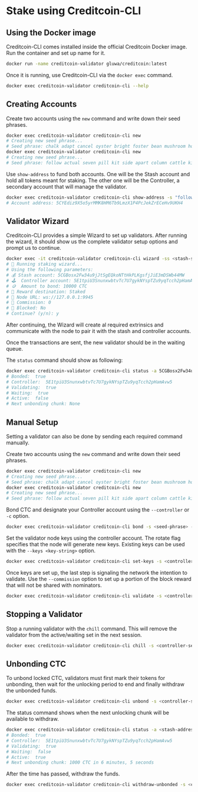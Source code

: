 # Stake using Creditcoin-CLI

## Using the Docker image <a href="#using-a-docker-container" id="using-a-docker-container"></a>

Creditcoin-CLI comes installed inside the official Creditcoin Docker image. Run the container and set up name for it.

```bash
docker run -name creditcoin-validator gluwa/creditcoin:latest
```

Once it is running, use Creditcoin-CLI via the `docker exec` command.

```bash
docker exec creditcoin-validator creditcoin-cli --help
```

## Creating Accounts

Create two accounts using the `new` command and write down their seed phrases.

```bash
docker exec creditcoin-validator creditcoin-cli new
# Creating new seed phrase...
# Seed phrase: chalk adapt cancel oyster bright foster bean mushroom home acquire salon roof
docker exec creditcoin-validator creditcoin-cli new
# Creating new seed phrase...
# Seed phrase: follow actual seven pill kit side apart column cattle kiss fat write
```

Use `show-address` to fund both accounts. One will be the Stash account and hold all tokens meant for staking. The other one will be the Controller, a secondary account that will manage the validator.

```bash
docker exec creditcoin-validator creditcoin-cli show-address -s "follow actual seven pill kit side apart column cattle kiss fat write"
# Account address: 5CYEdiz9X5o5yrMMK8HM6Tb9LmzX1P4PcJekZrECeHv9UKH4
```

## Validator Wizard

Creditcoin-CLI provides a simple Wizard to set up validators. After running the wizard, it should show us the complete validator setup options and prompt us to continue.

```bash
docker exec -it creditcoin-validator creditcoin-cli wizard -ss <stash-seed-phrase> -cs <controller-seed-phrase> -a <ctc-amount>
# 🧙 Running staking wizard...
# Using the following parameters:
# 💰 Stash account: 5CGBosx2Fw34u9jJtSgEQkoNTtHkPLKgsfjJiE3mDSWb44MW
# 🕹️  Controller account: 5E1tpiU3SnunxwbtvTc7U7gykNYspTZu9yqTcch2pHamAvw5
# 🪙  Amount to bond: 10000 CTC
# 🎁 Reward destination: Staked
# 📡 Node URL: ws://127.0.0.1:9945
# 💸 Commission: 0
# 🔐 Blocked: No
# Continue? (y/n): y
```

After continuing, the Wizard will create al required extrinsics and communicate with the node to pair it with the stash and controller accounts.

Once the transactions are sent, the new validator should be in the waiting queue.

The `status` command should show as following:

```bash
docker exec creditcoin-validator creditcoin-cli status -a 5CGBosx2Fw34u9jJtSgEQkoNTtHkPLKgsfjJiE3mDSWb44MW
# Bonded:  true
# Controller:  5E1tpiU3SnunxwbtvTc7U7gykNYspTZu9yqTcch2pHamAvw5
# Validating:  true
# Waiting:  true
# Active:  false
# Next unbonding chunk: None
```

## Manual Setup

Setting a validator can also be done by sending each required command manually.

Create two accounts using the `new` command and write down their seed phrases.

```bash
docker exec creditcoin-validator creditcoin-cli new
# Creating new seed phrase...
# Seed phrase: chalk adapt cancel oyster bright foster bean mushroom home acquire salon roof
docker exec creditcoin-validator creditcoin-cli new
# Creating new seed phrase...
# Seed phrase: follow actual seven pill kit side apart column cattle kiss fat write
```

Bond CTC and designate your Controller account using the `--controller` or `-c` option.

```bash
docker exec creditcoin-validator creditcoin-cli bond -s <seed-phrase> -c <controller-address> -a <ctc-amount>
```

Set the validator node keys using the controller account. The rotate flag specifies that the node will generate new keys. Existing keys can be used with the `--keys <key-string>` option.

```bash
docker exec creditcoin-validator creditcoin-cli set-keys -s <controller-seed-phrase> --rotate
```

Once keys are set up, the last step is signaling the network the intention to validate. Use the `--commission` option to set up a portion of the block reward that will not be shared with nominators.

```bash
docker exec creditcoin-validator creditcoin-cli validate -s <controller-seed-phrase> --commission <commission-percent>
```

## Stopping a Validator

Stop a running validator with the `chill` command. This will remove the validator from the active/waiting set in the next session.

```bash
docker exec creditcoin-validator creditcoin-cli chill -s <controller-seed-phrase>
```

## Unbonding CTC

To unbond locked CTC, validators must first mark their tokens for unbonding, then wait for the unlocking period to end and finally withdraw the unbonded funds.

```bash
docker exec creditcoin-validator creditcoin-cli unbond -s <controller-seed-phrase> -a <amount>
```

The status command shows when the next unlocking chunk will be available to withdraw.

```bash
docker exec creditcoin-validator creditcoin-cli status -a <stash-address>
# Bonded:  true
# Controller:  5E1tpiU3SnunxwbtvTc7U7gykNYspTZu9yqTcch2pHamAvw5
# Validating:  true
# Waiting:  false
# Active:  true
# Next unbonding chunk: 1000 CTC in 6 minutes, 5 seconds
```

After the time has passed, withdraw the funds.

```bash
docker exec creditcoin-validator creditcoin-cli withdraw-unbonded -s <controller-seed-phrase>
```
